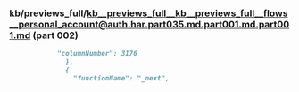 ### kb/previews_full/kb__previews_full__kb__previews_full__flows__personal_account@auth.har.part035.md.part001.md.part001.md (part 002)

```md
            "columnNumber": 3176
              },
              {
                "functionName": "_next",
      
```

```
